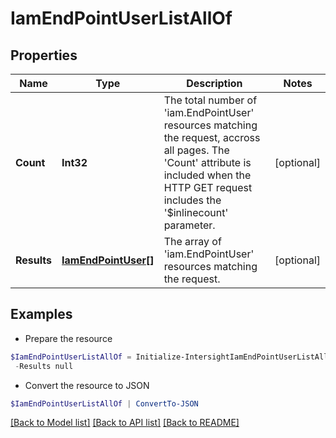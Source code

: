 # IamEndPointUserListAllOf
## Properties

Name | Type | Description | Notes
------------ | ------------- | ------------- | -------------
**Count** | **Int32** | The total number of &#39;iam.EndPointUser&#39; resources matching the request, accross all pages. The &#39;Count&#39; attribute is included when the HTTP GET request includes the &#39;$inlinecount&#39; parameter. | [optional] 
**Results** | [**IamEndPointUser[]**](IamEndPointUser.md) | The array of &#39;iam.EndPointUser&#39; resources matching the request. | [optional] 

## Examples

- Prepare the resource
```powershell
$IamEndPointUserListAllOf = Initialize-IntersightIamEndPointUserListAllOf  -Count null `
 -Results null
```

- Convert the resource to JSON
```powershell
$IamEndPointUserListAllOf | ConvertTo-JSON
```

[[Back to Model list]](../README.md#documentation-for-models) [[Back to API list]](../README.md#documentation-for-api-endpoints) [[Back to README]](../README.md)

